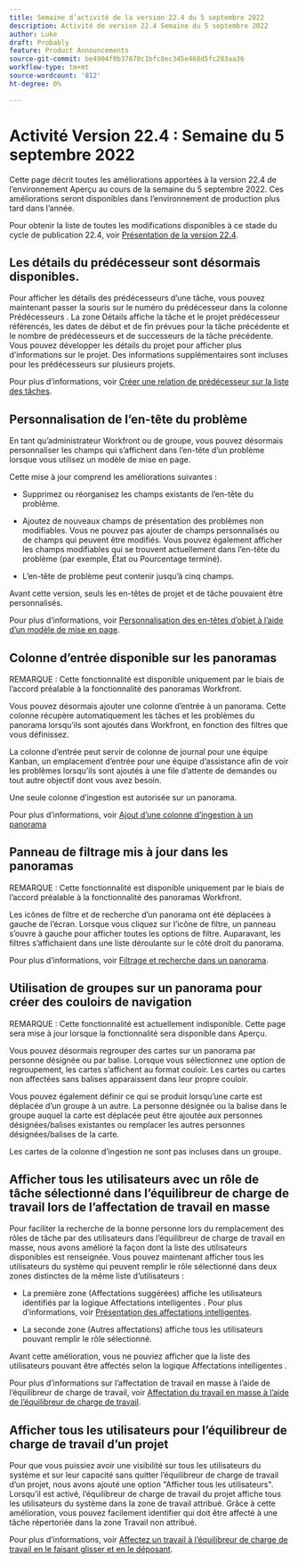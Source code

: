 ```yaml
---
title: Semaine d’activité de la version 22.4 du 5 septembre 2022
description: Activité de version 22.4 Semaine du 5 septembre 2022
author: Luke
draft: Probably
feature: Product Announcements
source-git-commit: be4904f0b37870c1bfc8ec345e468d5fc283aa36
workflow-type: tm+mt
source-wordcount: '812'
ht-degree: 0%

---
```



# Activité Version 22.4 : Semaine du 5 septembre 2022

Cette page décrit toutes les améliorations apportées à la version 22.4 de l’environnement Aperçu au cours de la semaine du 5 septembre 2022. Ces améliorations seront disponibles dans l’environnement de production plus tard dans l’année.

Pour obtenir la liste de toutes les modifications disponibles à ce stade du cycle de publication 22.4, voir [Présentation de la version 22.4](/help/quicksilver/product-announcements/product-releases/22.4-release-activity/22-4-release-overview.md).

## Les détails du prédécesseur sont désormais disponibles.

Pour afficher les détails des prédécesseurs d’une tâche, vous pouvez maintenant passer la souris sur le numéro du prédécesseur dans la colonne Prédécesseurs . La zone Détails affiche la tâche et le projet prédécesseur référencés, les dates de début et de fin prévues pour la tâche précédente et le nombre de prédécesseurs et de successeurs de la tâche précédente. Vous pouvez développer les détails du projet pour afficher plus d’informations sur le projet. Des informations supplémentaires sont incluses pour les prédécesseurs sur plusieurs projets.

Pour plus d’informations, voir [Créer une relation de prédécesseur sur la liste des tâches](/help/quicksilver/manage-work/tasks/use-prdcssrs/create-predecessors-on-task-list.md).

## Personnalisation de l’en-tête du problème

En tant qu’administrateur Workfront ou de groupe, vous pouvez désormais personnaliser les champs qui s’affichent dans l’en-tête d’un problème lorsque vous utilisez un modèle de mise en page.

Cette mise à jour comprend les améliorations suivantes :

* Supprimez ou réorganisez les champs existants de l’en-tête du problème.

* Ajoutez de nouveaux champs de présentation des problèmes non modifiables. Vous ne pouvez pas ajouter de champs personnalisés ou de champs qui peuvent être modifiés. Vous pouvez également afficher les champs modifiables qui se trouvent actuellement dans l’en-tête du problème (par exemple, État ou Pourcentage terminé).

* L’en-tête de problème peut contenir jusqu’à cinq champs.

Avant cette version, seuls les en-têtes de projet et de tâche pouvaient être personnalisés.

Pour plus d’informations, voir [Personnalisation des en-têtes d’objet à l’aide d’un modèle de mise en page](/help/quicksilver/administration-and-setup/customize-workfront/use-layout-templates/customize-object-headers.md).

## Colonne d’entrée disponible sur les panoramas

REMARQUE : Cette fonctionnalité est disponible uniquement par le biais de l’accord préalable à la fonctionnalité des panoramas Workfront.

Vous pouvez désormais ajouter une colonne d’entrée à un panorama. Cette colonne récupère automatiquement les tâches et les problèmes du panorama lorsqu’ils sont ajoutés dans Workfront, en fonction des filtres que vous définissez.

La colonne d’entrée peut servir de colonne de journal pour une équipe Kanban, un emplacement d’entrée pour une équipe d’assistance afin de voir les problèmes lorsqu’ils sont ajoutés à une file d’attente de demandes ou tout autre objectif dont vous avez besoin.

Une seule colonne d’ingestion est autorisée sur un panorama.

Pour plus d’informations, voir [Ajout d’une colonne d’ingestion à un panorama](/help/quicksilver/agile/use-boards-agile-planning-tools/add-intake-column-to-board.md)

## Panneau de filtrage mis à jour dans les panoramas

REMARQUE : Cette fonctionnalité est disponible uniquement par le biais de l’accord préalable à la fonctionnalité des panoramas Workfront.

Les icônes de filtre et de recherche d’un panorama ont été déplacées à gauche de l’écran. Lorsque vous cliquez sur l’icône de filtre, un panneau s’ouvre à gauche pour afficher toutes les options de filtre. Auparavant, les filtres s’affichaient dans une liste déroulante sur le côté droit du panorama.

Pour plus d’informations, voir [Filtrage et recherche dans un panorama](/help/quicksilver/agile/get-started-with-boards/filter-search-in-board.md).

## Utilisation de groupes sur un panorama pour créer des couloirs de navigation

REMARQUE : Cette fonctionnalité est actuellement indisponible. Cette page sera mise à jour lorsque la fonctionnalité sera disponible dans Aperçu.

Vous pouvez désormais regrouper des cartes sur un panorama par personne désignée ou par balise. Lorsque vous sélectionnez une option de regroupement, les cartes s’affichent au format couloir. Les cartes ou cartes non affectées sans balises apparaissent dans leur propre couloir.

Vous pouvez également définir ce qui se produit lorsqu’une carte est déplacée d’un groupe à un autre. La personne désignée ou la balise dans le groupe auquel la carte est déplacée peut être ajoutée aux personnes désignées/balises existantes ou remplacer les autres personnes désignées/balises de la carte.

Les cartes de la colonne d’ingestion ne sont pas incluses dans un groupe.

## Afficher tous les utilisateurs avec un rôle de tâche sélectionné dans l’équilibreur de charge de travail lors de l’affectation de travail en masse

Pour faciliter la recherche de la bonne personne lors du remplacement des rôles de tâche par des utilisateurs dans l’équilibreur de charge de travail en masse, nous avons amélioré la façon dont la liste des utilisateurs disponibles est renseignée. Vous pouvez maintenant afficher tous les utilisateurs du système qui peuvent remplir le rôle sélectionné dans deux zones distinctes de la même liste d’utilisateurs :

* La première zone (Affectations suggérées) affiche les utilisateurs identifiés par la logique Affectations intelligentes . Pour plus d’informations, voir [Présentation des affectations intelligentes](/help/quicksilver/manage-work/tasks/assign-tasks/smart-assignments.md).

* La seconde zone (Autres affectations) affiche tous les utilisateurs pouvant remplir le rôle sélectionné.

Avant cette amélioration, vous ne pouviez afficher que la liste des utilisateurs pouvant être affectés selon la logique Affectations intelligentes .

Pour plus d’informations sur l’affectation de travail en masse à l’aide de l’équilibreur de charge de travail, voir [Affectation du travail en masse à l’aide de l’équilibreur de charge de travail](/help/quicksilver/resource-mgmt/workload-balancer/assign-work-in-workload-balancer-in-bulk.md).

## Afficher tous les utilisateurs pour l’équilibreur de charge de travail d’un projet

Pour que vous puissiez avoir une visibilité sur tous les utilisateurs du système et sur leur capacité sans quitter l’équilibreur de charge de travail d’un projet, nous avons ajouté une option &quot;Afficher tous les utilisateurs&quot;. Lorsqu’il est activé, l’équilibreur de charge de travail du projet affiche tous les utilisateurs du système dans la zone de travail attribué. Grâce à cette amélioration, vous pouvez facilement identifier qui doit être affecté à une tâche répertoriée dans la zone Travail non attribué.

Pour plus d’informations, voir [Affectez un travail à l’équilibreur de charge de travail en le faisant glisser et en le déposant](/help/quicksilver/resource-mgmt/workload-balancer/assign-work-in-workload-balancer-by-drag-and-drop.md).

